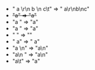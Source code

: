 - " a \r\n b \n c\t" => " a\r\nb\nc"
- ~~"a" => "a"~~
- "a " => "a"
- "a  " => "a"
- " " => ""
- " a" => " a"
- "a \n" => "a\n"
- "a\n " => "a\n"
- "a\t" => "a"
